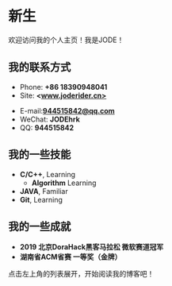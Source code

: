 # 新生

欢迎访问我的个人主页！我是JODE！

<!-- slide -->

## 我的联系方式

- Phone: **+86 18390948041**
- Site: **<www.joderider.cn>**

<!-- slide vertical=true -->

- E-mail:**944515842@qq.com**
- WeChat: **JODEhrk**
- QQ: **944515842**

<!-- slide -->

## 我的一些技能

<!-- slide vertical=true -->

- **C/C++**, Learning
  - **Algorithm** Learning
- **JAVA**, Familiar
- **Git**, Learning

<!-- slide -->

## 我的一些成就

- **2019 北京DoraHack黑客马拉松  微软赛道冠军**
- **湖南省ACM省赛 一等奖（金牌）**

点击左上角的列表展开，开始阅读我的博客吧！

<!-- slide -->